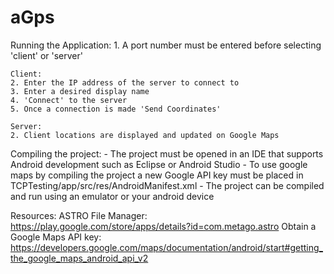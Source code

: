 aGps
====

Running the Application:
    1. A port number must be entered before selecting 'client' or 'server'

    Client:
    2. Enter the IP address of the server to connect to
    3. Enter a desired display name
    4. 'Connect' to the server
    5. Once a connection is made 'Send Coordinates'

    Server:
    2. Client locations are displayed and updated on Google Maps



Compiling the project:
    - The project must be opened in an IDE that supports Android development such as Eclipse
      or Android Studio
    - To use google maps by compiling the project a new Google API key must be placed in 
      TCPTesting/app/src/res/AndroidManifest.xml
    - The project can be compiled and run using an emulator or your android device


Resources:
ASTRO File Manager:           https://play.google.com/store/apps/details?id=com.metago.astro
Obtain a Google Maps API key: https://developers.google.com/maps/documentation/android/start#getting_the_google_maps_android_api_v2
